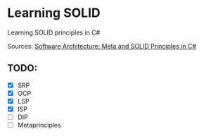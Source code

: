 # Learning SOLID

Learning SOLID principles in C#

Sources: [Software Architecture: Meta and SOLID Principles in C#](https://www.udemy.com/course/solid-principles/)

## TODO:
- [x] SRP
- [x] OCP
- [x] LSP
- [x] ISP
- [ ] DIP
- [ ] Metaprinciples
